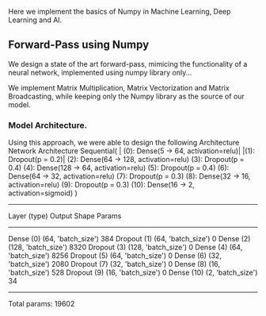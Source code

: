 Here we implement the basics of Numpy in Machine Learning, Deep Learning and AI.

## Forward-Pass using Numpy
We design a state of the art forward-pass, mimicing the functionality of a neural network, implemented using numpy library only...

We implement Matrix Multiplication, Matrix Vectorization and Matrix Broadcasting, while keeping only the Numpy library as the source of our model.

### Model Architecture.
Using this approach, we were able to design the following Architecture
Network Architecture
Sequential(
  | (0): Dense(5 -> 64, activation=relu)|
  |(1): Dropout(p = 0.2)|
  (2): Dense(64 -> 128, activation=relu)
  (3): Dropout(p = 0.4)
  (4): Dense(128 -> 64, activation=relu)
  (5): Dropout(p = 0.4)
  (6): Dense(64 -> 32, activation=relu)
  (7): Dropout(p = 0.3)
  (8): Dense(32 -> 16, activation=relu)
  (9): Dropout(p = 0.3)
  (10): Dense(16 -> 2, activation=sigmoid)
)

------------------------------------------------------------
Layer (type)              Output Shape         Params

------------------------------------------------------------
Dense (0)                (64, 'batch_size')  384
Dropout (1)              (64, 'batch_size')  0
Dense (2)                (128, 'batch_size') 8320
Dropout (3)              (128, 'batch_size') 0
Dense (4)                (64, 'batch_size')  8256
Dropout (5)              (64, 'batch_size')  0
Dense (6)                (32, 'batch_size')  2080
Dropout (7)              (32, 'batch_size')  0
Dense (8)                (16, 'batch_size')  528
Dropout (9)              (16, 'batch_size')  0
Dense (10)               (2, 'batch_size')   34

----------------------------------------------------------
Total params: 19602



